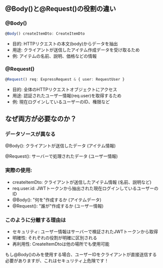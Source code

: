## @Body()と@Request()の役割の違い

### @Body()
```typescript
@Body() createItemDto: CreateItemDto
```
- 目的: HTTPリクエストの本文(body)からデータを抽出
- 用途: クライアントが送信したアイテム作成データを受け取るため
- 例: アイテムの名前、説明、価格などの情報

### @Request()
```typescript
@Request() req: ExpressRequest & { user: RequestUser }
```
- 目的: 全体のHTTPリクエストオブジェクトにアクセス
- 用途: 認証されたユーザー情報(req.user)を取得するため
- 例: 現在ログインしているユーザーのID、権限など

## なぜ両方が必要なのか？

### データソースが異なる

@Body(): クライアントが送信したデータ (アイテム情報)

@Request(): サーバーで処理されたデータ (ユーザー情報)

### 実際の使用:
- createItemDto: クライアントが送信したアイテム情報 (名前、説明など)
- req.user.id: JWTトークンから抽出された現在ログインしているユーザーのID
- @Body(): "何を"作成するか (アイテムデータ)
- @Request(): "誰が"作成するか (ユーザー情報)

### このように分離する理由は
- セキュリティ: ユーザー情報はサーバーで検証されたJWTトークンから取得
- 明確性: それぞれの役割が明確に区別される
- 再利用性: CreateItemDtoは他の場所でも使用可能

もし@Body()のみを使用する場合、ユーザーIDをクライアントが直接送信する必要がありますが、これはセキュリティ上危険です！